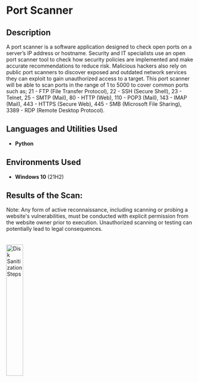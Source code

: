 <h1>Port Scanner</h1>

<h2>Description</h2>
A port scanner is a software application designed to check open ports on a server’s IP address or hostname. Security and IT specialists use an open port scanner tool to check how security policies are implemented and make accurate recommendations to reduce risk. Malicious hackers also rely on public port scanners to discover exposed and outdated network services they can exploit to gain unauthorized access to a target. This port scanner will be able to scan ports in the range of 1 to 5000 to cover common ports such as;
    21 - FTP (File Transfer Protocol),
    22 - SSH (Secure Shell),
    23 - Telnet,
    25 - SMTP (Mail),
    80 - HTTP (Web),
    110 - POP3 (Mail),
    143 - IMAP (Mail),
    443 - HTTPS (Secure Web),
    445 - SMB (Microsoft File Sharing),
    3389 - RDP (Remote Desktop Protocol).

<h2>Languages and Utilities Used</h2>

- <b>Python</b> 

<h2>Environments Used </h2>

- <b>Windows 10</b> (21H2)

<h2>Results of the Scan:</h2>

<p align="left">
</b>Note: Any form of active reconnaissance, including scanning or probing a website's vulnerabilities, must be conducted with explicit permission from the website owner prior to execution. Unauthorized scanning or testing can potentially lead to legal consequences. <br/>
<br /> 
<br /><img src="https://imgur.com/mtBhmGN.png" height="30%" width="30%" alt="Disk Sanitization Steps"/>


</p>

<!--
 ```diff
- text in red
+ text in green
! text in orange
# text in gray
@@ text in purple (and bold)@@
```
--!>
